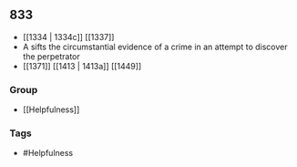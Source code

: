 ## 833
- [[1334 | 1334c]] [[1337]] 
- A sifts the circumstantial evidence of a crime in an attempt to discover the perpetrator
- [[1371]] [[1413 | 1413a]] [[1449]] 


### Group
- [[Helpfulness]]

### Tags
- #Helpfulness

